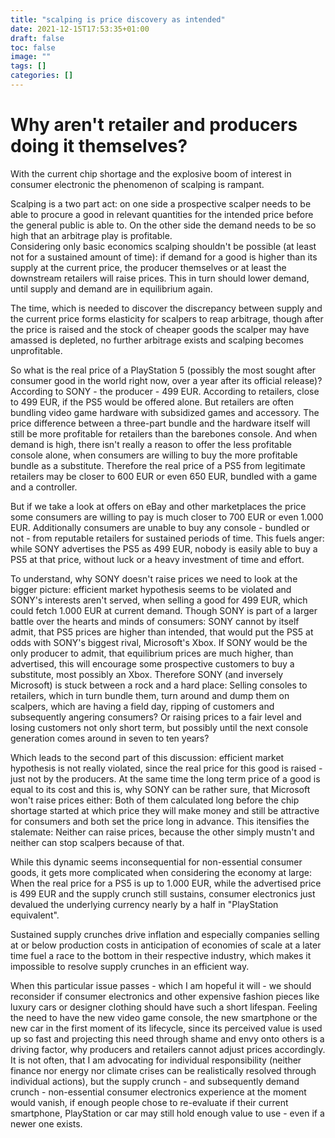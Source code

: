 ```yaml
---
title: "scalping is price discovery as intended"
date: 2021-12-15T17:53:35+01:00
draft: false
toc: false
image: ""
tags: []
categories: []
---
```


# Why aren't retailer and producers doing it themselves?
<!--more-->
With the current chip shortage and the explosive boom of interest in consumer electronic the phenomenon of scalping is rampant.

Scalping is a two part act: on one side a prospective scalper needs to be able to procure a good in relevant quantities for the intended price before the general public is able to. On the other side the demand needs to be so high that an arbitrage play is profitable.<br />
Considering only basic economics scalping shouldn't be possible (at least not for a sustained amount of time): if demand for a good is higher than its supply at the current price, the producer themselves or at least the downstream retailers will raise prices. This in turn should lower demand, until supply and demand are in equilibrium again.

The time, which is needed to discover the discrepancy between supply and the current price forms elasticity for scalpers to reap arbitrage, though after the price is raised and the stock of cheaper goods the scalper may have amassed is depleted, no further arbitrage exists and scalping becomes unprofitable.

So what is the real price of a PlayStation 5 (possibly the most sought after consumer good in the world right now, over a year after its official release)? According to SONY - the producer - 499 EUR. According to retailers, close to 499 EUR, if the PS5 would be offered alone. But retailers are often bundling video game hardware with subsidized games and accessory. The price difference between a three-part bundle and the hardware itself will still be more profitable for retailers than the barebones console. And when demand is high, there isn't really a reason to offer the less profitable console alone, when consumers are willing to buy the more profitable bundle as a substitute. Therefore the real price of a PS5 from legitimate retailers may be closer to 600 EUR or even 650 EUR, bundled with a game and a controller.

But if we take a look at offers on eBay and other marketplaces the price some consumers are willing to pay is much closer to 700 EUR or even 1.000 EUR. Additionally consumers are unable to buy any console - bundled or not - from reputable retailers for sustained periods of time. This fuels anger: while SONY advertises the PS5 as 499 EUR, nobody is easily able to buy a PS5 at that price, without luck or a heavy investment of time and effort.

To understand, why SONY doesn't raise prices we need to look at the bigger picture: efficient market hypothesis seems to be violated and SONY's interests aren't served, when selling a good for 499 EUR, which could fetch 1.000 EUR at current demand. Though SONY is part of a larger battle over the hearts and minds of consumers: SONY cannot by itself admit, that PS5 prices are higher than intended, that would put the PS5 at odds with SONY's biggest rival, Microsoft's Xbox. If SONY would be the only producer to admit, that equilibrium prices are much higher, than advertised, this will encourage some prospective customers to buy a substitute, most possibly an Xbox. Therefore SONY (and inversely Microsoft) is stuck between a rock and a hard place: Selling consoles to retailers, which in turn bundle them, turn around and dump them on scalpers, which are having a field day, ripping of customers and subsequently angering consumers? Or raising prices to a fair level and losing customers not only short term, but possibly until the next console generation comes around in seven to ten years?

Which leads to the second part of this discussion: efficient market hypothesis is not really violated, since the real price for this good is raised - just not by the producers. At the same time the long term price of a good is equal to its cost and this is, why SONY can be rather sure, that Microsoft won't raise prices either: Both of them calculated long before the chip shortage started at which price they will make money and still be attractive for consumers and both set the price long in advance. This itensifies the stalemate: Neither can raise prices, because the other simply mustn't and neither can stop scalpers because of that.

While this dynamic seems inconsequential for non-essential consumer goods, it gets more complicated when considering the economy at large: When the real price for a PS5 is up to 1.000 EUR, while the advertised price is 499 EUR and the supply crunch still sustains, consumer electronics just devalued the underlying currency nearly by a half in "PlayStation equivalent".

Sustained supply crunches drive inflation and especially companies selling at or below production costs in anticipation of economies of scale at a later time fuel a race to the bottom in their respective industry, which makes it impossible to resolve supply crunches in an efficient way.

When this particular issue passes - which I am hopeful it will - we should reconsider if consumer electronics and other expensive fashion pieces like luxury cars or designer clothing should have such a short lifespan. Feeling the need to have the new video game console, the new smartphone or the new car in the first moment of its lifecycle, since its perceived value is used up so fast and projecting this need through shame and envy onto others is a driving factor, why producers and retailers cannot adjust prices accordingly.<br />
It is not often, that I am advocating for individual responsibility (neither finance nor energy nor climate crises can be realistically resolved through individual actions), but the supply crunch - and subsequently demand crunch - non-essential consumer electronics experience at the moment would vanish, if enough people chose to re-evaluate if their current smartphone, PlayStation or car may still hold enough value to use - even if a newer one exists.
